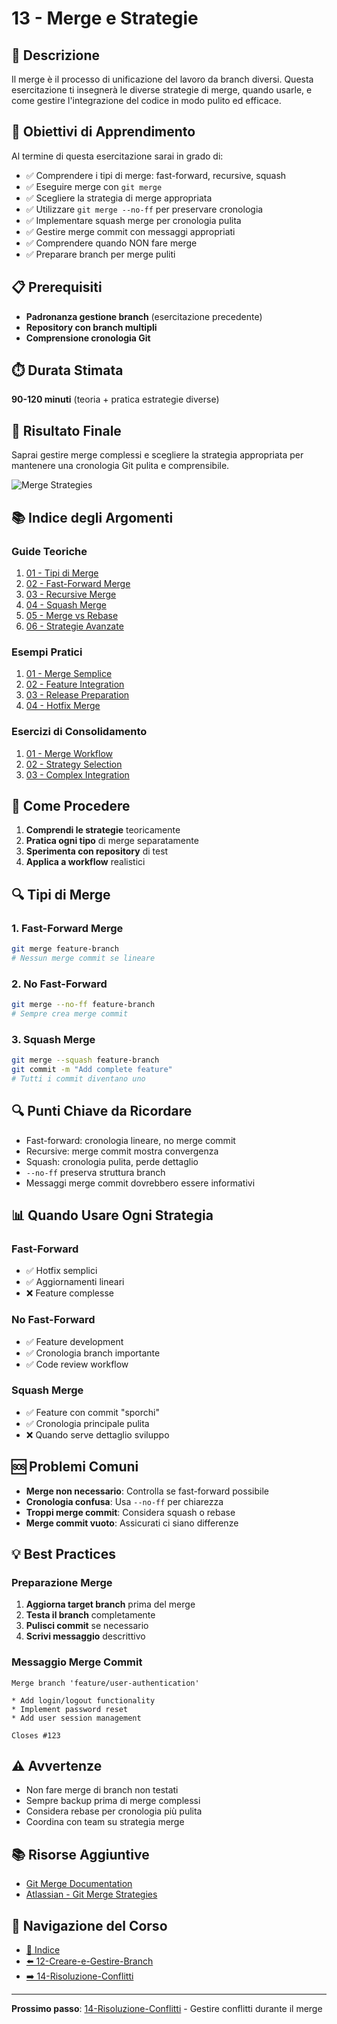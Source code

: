 # 13 - Merge e Strategie

## 📖 Descrizione

Il merge è il processo di unificazione del lavoro da branch diversi. Questa esercitazione ti insegnerà le diverse strategie di merge, quando usarle, e come gestire l'integrazione del codice in modo pulito ed efficace.

## 🎯 Obiettivi di Apprendimento

Al termine di questa esercitazione sarai in grado di:

- ✅ Comprendere i tipi di merge: fast-forward, recursive, squash
- ✅ Eseguire merge con `git merge`
- ✅ Scegliere la strategia di merge appropriata
- ✅ Utilizzare `git merge --no-ff` per preservare cronologia
- ✅ Implementare squash merge per cronologia pulita
- ✅ Gestire merge commit con messaggi appropriati
- ✅ Comprendere quando NON fare merge
- ✅ Preparare branch per merge puliti

## 📋 Prerequisiti

- **Padronanza gestione branch** (esercitazione precedente)
- **Repository con branch multipli**
- **Comprensione cronologia Git**

## ⏱️ Durata Stimata

**90-120 minuti** (teoria + pratica estrategie diverse)

## 🎯 Risultato Finale

Saprai gestire merge complessi e scegliere la strategia appropriata per mantenere una cronologia Git pulita e comprensibile.

![Merge Strategies](./esempi/immagini/merge-strategies.png)

## 📚 Indice degli Argomenti

### Guide Teoriche
1. [01 - Tipi di Merge](./guide/01-tipi-merge.md)
2. [02 - Fast-Forward Merge](./guide/02-fast-forward.md)
3. [03 - Recursive Merge](./guide/03-recursive-merge.md)
4. [04 - Squash Merge](./guide/04-squash-merge.md)
5. [05 - Merge vs Rebase](./guide/05-merge-vs-rebase.md)
6. [06 - Strategie Avanzate](./guide/06-strategie-avanzate.md)

### Esempi Pratici
1. [01 - Merge Semplice](./esempi/01-merge-semplice.md)
2. [02 - Feature Integration](./esempi/02-feature-integration.md)
3. [03 - Release Preparation](./esempi/03-release-preparation.md)
4. [04 - Hotfix Merge](./esempi/04-hotfix-merge.md)

### Esercizi di Consolidamento
1. [01 - Merge Workflow](./esercizi/01-merge-workflow.md)
2. [02 - Strategy Selection](./esercizi/02-strategy-selection.md)
3. [03 - Complex Integration](./esercizi/03-complex-integration.md)

## 🚀 Come Procedere

1. **Comprendi le strategie** teoricamente
2. **Pratica ogni tipo** di merge separatamente
3. **Sperimenta con repository** di test
4. **Applica a workflow** realistici

## 🔍 Tipi di Merge

### 1. **Fast-Forward Merge**
```bash
git merge feature-branch
# Nessun merge commit se lineare
```

### 2. **No Fast-Forward**
```bash
git merge --no-ff feature-branch
# Sempre crea merge commit
```

### 3. **Squash Merge**
```bash
git merge --squash feature-branch
git commit -m "Add complete feature"
# Tutti i commit diventano uno
```

## 🔍 Punti Chiave da Ricordare

- Fast-forward: cronologia lineare, no merge commit
- Recursive: merge commit mostra convergenza
- Squash: cronologia pulita, perde dettaglio
- `--no-ff` preserva struttura branch
- Messaggi merge commit dovrebbero essere informativi

## 📊 Quando Usare Ogni Strategia

### Fast-Forward
- ✅ Hotfix semplici
- ✅ Aggiornamenti lineari
- ❌ Feature complesse

### No Fast-Forward
- ✅ Feature development
- ✅ Cronologia branch importante
- ✅ Code review workflow

### Squash Merge
- ✅ Feature con commit "sporchi"
- ✅ Cronologia principale pulita
- ❌ Quando serve dettaglio sviluppo

## 🆘 Problemi Comuni

- **Merge non necessario**: Controlla se fast-forward possibile
- **Cronologia confusa**: Usa `--no-ff` per chiarezza
- **Troppi merge commit**: Considera squash o rebase
- **Merge commit vuoto**: Assicurati ci siano differenze

## 💡 Best Practices

### Preparazione Merge
1. **Aggiorna target branch** prima del merge
2. **Testa il branch** completamente
3. **Pulisci commit** se necessario
4. **Scrivi messaggio** descrittivo

### Messaggio Merge Commit
```
Merge branch 'feature/user-authentication'

* Add login/logout functionality
* Implement password reset
* Add user session management

Closes #123
```

## ⚠️ Avvertenze

- Non fare merge di branch non testati
- Sempre backup prima di merge complessi
- Considera rebase per cronologia più pulita
- Coordina con team su strategia merge

## 📚 Risorse Aggiuntive

- [Git Merge Documentation](https://git-scm.com/docs/git-merge)
- [Atlassian - Git Merge Strategies](https://www.atlassian.com/git/tutorials/using-branches/git-merge)

## 🔄 Navigazione del Corso

- [📑 Indice](../README.md)
- [⬅️ 12-Creare-e-Gestire-Branch](../12-Creare-e-Gestire-Branch/README.md)
- [➡️ 14-Risoluzione-Conflitti](../14-Risoluzione-Conflitti/README.md)

---

**Prossimo passo**: [14-Risoluzione-Conflitti](../14-Risoluzione-Conflitti/README.md) - Gestire conflitti durante il merge
